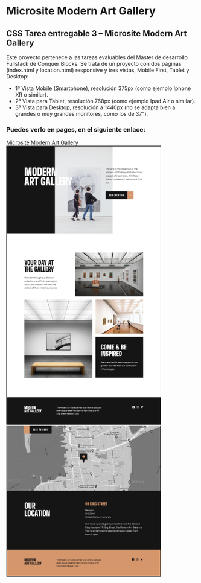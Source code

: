 # Microsite Modern Art Gallery
## CSS Tarea entregable 3 – Microsite Modern Art Gallery 
Este proyecto pertenece a las tareas evaluables del Master de desarrollo Fullstack de Conquer Blocks.
Se trata de un proyecto con dos páginas (index.html y location.html) responsive y tres vistas, Mobile First, Tablet y Desktop:
- 1ª Vista Mobile (Smartphone), resolución 375px (como ejemplo Iphone XR o similar).
- 2ª Vista para Tablet, resolución 768px (como ejemplo Ipad Air o similar).
- 3ª Vista para Desktop, resolución a 1440px (no se adapta bien a grandes o muy grandes monitores, como los de 37").
### Puedes verlo en pages, en el siguiente enlace:
  [Microsite Modern Art Gallery](https://dclair.github.io/Microsite-Modern-Art-Gallery/)\
  <img src="modern_art_galley1.png" alt="Modern Art Gallery" width="410px" height="740px">\
  <img src="modern_art_gallery2.png" alt="Modern Art Gallery" width="410px" height="400px">
  
